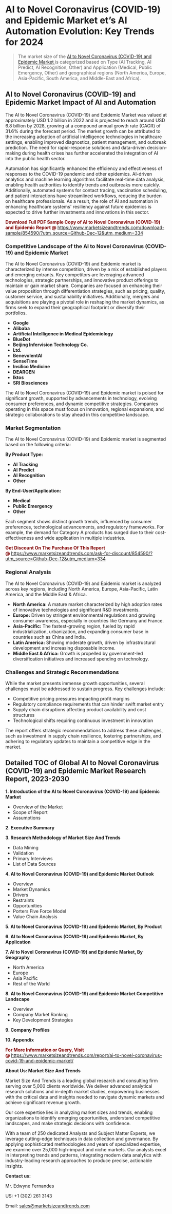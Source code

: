 <H1>AI to Novel Coronavirus (COVID-19) and Epidemic Market et’s AI Automation Evolution: Key Trends for 2024</H1><blockquote><p>The market size of the <a href="https://www.marketsizeandtrends.com/download-sample/854590/?utm_source=Github-Dec-12&amp;utm_medium=334" target="_blank">AI to Novel Coronavirus (COVID-19) and Epidemic Market </a>is categorized based on Type (AI Tracking, AI Predict, AI Recognition, Other) and Application (Medical, Public Emergency, Other) and geographical regions (North America, Europe, Asia-Pacific, South America, and Middle-East and Africa).</p></blockquote><p><h2>AI to Novel Coronavirus (COVID-19) and Epidemic Market Impact of AI and Automation</h2><p>The AI to Novel Coronavirus (COVID-19) and Epidemic Market was valued at approximately USD 1.2 billion in 2022 and is projected to reach around USD 6.8 billion by 2028, growing at a compound annual growth rate (CAGR) of 31.6% during the forecast period. The market growth can be attributed to the increasing adoption of artificial intelligence technologies in healthcare settings, enabling improved diagnostics, patient management, and outbreak prediction. The need for rapid-response solutions and data-driven decision-making during health crises has further accelerated the integration of AI into the public health sector.</p><p>Automation has significantly enhanced the efficiency and effectiveness of responses to the COVID-19 pandemic and other epidemics. AI-driven analytics and machine learning algorithms facilitate real-time data analysis, enabling health authorities to identify trends and outbreaks more quickly. Additionally, automated systems for contact tracing, vaccination scheduling, and patient interactions have streamlined workflows, reducing the burden on healthcare professionals. As a result, the role of AI and automation in enhancing healthcare systems' resiliency against future epidemics is expected to drive further investments and innovations in this sector.</p></p><p><strong><span style="color: #800000;">Download Full PDF Sample Copy of AI to Novel Coronavirus (COVID-19) and Epidemic Report @</span>&nbsp;</strong><a href="https://www.marketsizeandtrends.com/download-sample/854590/?utm_source=Github-Dec-12&amp;utm_medium=334">https://www.marketsizeandtrends.com/download-sample/854590/?utm_source=Github-Dec-12&amp;utm_medium=334</a></p><h3>Competitive Landscape of the AI to Novel Coronavirus (COVID-19) and Epidemic Market</h3><p>The AI to Novel Coronavirus (COVID-19) and Epidemic market is characterized by intense competition, driven by a mix of established players and emerging entrants. Key competitors are leveraging advanced technologies, strategic partnerships, and innovative product offerings to maintain or gain market share. Companies are focused on enhancing their value proposition through differentiation strategies, such as pricing, quality, customer service, and sustainability initiatives. Additionally, mergers and acquisitions are playing a pivotal role in reshaping the market dynamics, as firms seek to expand their geographical footprint or diversify their portfolios.</p><p><strong><p><ul><li>Google </li><li> Alibaba </li><li> Artificial Intelligence in Medical Epidemiology </li><li> BlueDot </li><li> Beijing Infervision Technology Co. </li><li> Ltd. </li><li> BenevolentAI </li><li> SenseTime </li><li> Insilico Medicine </li><li> DEARGEN </li><li> Iktos </li><li> SRI Biosciences</p></li></ul></p></strong></p><p>The AI to Novel Coronavirus (COVID-19) and Epidemic market is poised for significant growth, supported by advancements in technology, evolving consumer preferences, and dynamic competitive strategies. Companies operating in this space must focus on innovation, regional expansions, and strategic collaborations to stay ahead in this competitive landscape.</p><h3>Market Segmentation</h3><p>The AI to Novel Coronavirus (COVID-19) and Epidemic market is segmented based on the following criteria:</p><p><strong>By Product Type:</strong></p><p><strong><p><ul><li>AI Tracking </li><li> AI Predict </li><li> AI Recognition </li><li> Other</p></li></ul></p></strong></p><p><strong>By End-User/Application:</strong></p><p><strong><p><ul><li>Medical </li><li> Public Emergency </li><li> Other</p></li></ul></p></strong></p><p>Each segment shows distinct growth trends, influenced by consumer preferences, technological advancements, and regulatory frameworks. For example, the demand for Category A products has surged due to their cost-effectiveness and wide application in multiple industries.</p><p><strong><span style="color: #800000;">Get Discount On The Purchase Of This Report @&nbsp;</span></strong><a href="https://www.marketsizeandtrends.com/ask-for-discount/854590/?utm_source=Github-Dec-12&amp;utm_medium=334">https://www.marketsizeandtrends.com/ask-for-discount/854590/?utm_source=Github-Dec-12&amp;utm_medium=334</a></p><h3>Regional Analysis</h3><p>The AI to Novel Coronavirus (COVID-19) and Epidemic market is analyzed across key regions, including North America, Europe, Asia-Pacific, Latin America, and the Middle East &amp; Africa.</p><ul><li><strong>North America:</strong> A mature market characterized by high adoption rates of innovative technologies and significant R&amp;D investments.</li><li><strong>Europe:</strong> Driven by stringent environmental regulations and growing consumer awareness, especially in countries like Germany and France.</li><li><strong>Asia-Pacific:</strong> The fastest-growing region, fueled by rapid industrialization, urbanization, and expanding consumer base in countries such as China and India.</li><li><strong>Latin America:</strong> Showing moderate growth, driven by infrastructural development and increasing disposable income.</li><li><strong>Middle East &amp; Africa:</strong> Growth is propelled by government-led diversification initiatives and increased spending on technology.</li></ul><h3>Challenges and Strategic Recommendations</h3><p>While the market presents immense growth opportunities, several challenges must be addressed to sustain progress. Key challenges include:</p><ul><li>Competitive pricing pressures impacting profit margins</li><li>Regulatory compliance requirements that can hinder swift market entry</li><li>Supply chain disruptions affecting product availability and cost structures</li><li>Technological shifts requiring continuous investment in innovation</li></ul><p>The report offers strategic recommendations to address these challenges, such as investment in supply chain resilience, fostering partnerships, and adhering to regulatory updates to maintain a competitive edge in the market.</p><h2>Detailed TOC of Global AI to Novel Coronavirus (COVID-19) and Epidemic Market Research Report, 2023-2030</h2><p><strong>1. Introduction of the AI to Novel Coronavirus (COVID-19) and Epidemic Market</strong></p><ul><li>Overview of the Market</li><li>Scope of Report</li><li>Assumptions&nbsp;</li></ul><p><strong>2. Executive Summary</strong></p><p><strong>3. Research Methodology of <strong>Market Size And Trends</strong></strong></p><ul><li>Data Mining</li><li>Validation</li><li>Primary Interviews</li><li>List of Data Sources&nbsp;</li></ul><p><strong>4. AI to Novel Coronavirus (COVID-19) and Epidemic Market Outlook</strong></p><ul><li>Overview</li><li>Market Dynamics</li><li>Drivers</li><li>Restraints</li><li>Opportunities</li><li>Porters Five Force Model</li><li>Value Chain Analysis&nbsp;</li></ul><p><strong>5. AI to Novel Coronavirus (COVID-19) and Epidemic Market, By Product</strong></p><p><strong>6. AI to Novel Coronavirus (COVID-19) and Epidemic Market, By Application</strong></p><p><strong>7. AI to Novel Coronavirus (COVID-19) and Epidemic Market, By Geography</strong></p><ul><li>North America</li><li>Europe</li><li>Asia Pacific</li><li>Rest of the World&nbsp;</li></ul><p><strong>8. AI to Novel Coronavirus (COVID-19) and Epidemic Market Competitive Landscape</strong></p><ul><li>Overview</li><li>Company Market Ranking</li><li>Key Development Strategies&nbsp;</li></ul><p><strong>9. Company Profiles</strong></p><p><strong>10. Appendix</strong></p><p><strong><span style="color: #800000;">For More Information or Query, Visit @&nbsp;</span></strong><a href="https://www.marketsizeandtrends.com/report/ai-to-novel-coronavirus-covid-19-and-epidemic-market/">https://www.marketsizeandtrends.com/report/ai-to-novel-coronavirus-covid-19-and-epidemic-market/</a></p><p></p><p><strong>About Us:&nbsp;Market Size And Trends</strong></p><p>Market Size And Trends&nbsp;is a leading global research and consulting firm serving over 5,000 clients worldwide. We deliver advanced analytical research solutions and in-depth market studies, empowering businesses with the critical data and insights needed to navigate dynamic markets and achieve significant revenue growth.</p><p>Our core expertise lies in analyzing market sizes and trends, enabling organizations to identify emerging opportunities, understand competitive landscapes, and make strategic decisions with confidence.</p><p>With a team of 250 dedicated Analysts and Subject Matter Experts, we leverage cutting-edge techniques in data collection and governance. By applying sophisticated methodologies and years of specialized expertise, we examine over 25,000 high-impact and niche markets. Our analysts excel in interpreting trends and patterns, integrating modern data analytics with industry-leading research approaches to produce precise, actionable insights.</p><p><strong>Contact us:</strong></p><p>Mr. Edwyne Fernandes</p><p>US: +1 (302) 261 3143</p><p>Email: <a href="mailto:sales@marketsizeandtrends.com">sales@marketsizeandtrends.com</a>&nbsp;</p>
